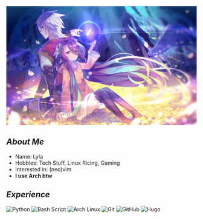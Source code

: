 <img src="assets/picture.jpg" max-height="500px" alt="background"/>

## *About Me*
+ Name: Lyla 
+ Hobbies: Tech Stuff, Linux Ricing, Gaming
+ Interested in: (neo)vim
+ **I use Arch btw**

  
## *Experience*
![Python](https://img.shields.io/badge/python-323330?style=for-the-badge&logo=python)
![Bash Script](https://img.shields.io/badge/bash_script-323330?style=for-the-badge&logo=gnu-bash)
![Arch Linux](https://img.shields.io/badge/archlinux-323330?style=for-the-badge&logo=archlinux)
![Git](https://img.shields.io/badge/git-323330?style=for-the-badge&logo=git)
![GitHub](https://img.shields.io/badge/github-323330?style=for-the-badge&logo=github)
![Hugo](https://img.shields.io/badge/hugo-323330?style=for-the-badge&logo=hugo)



